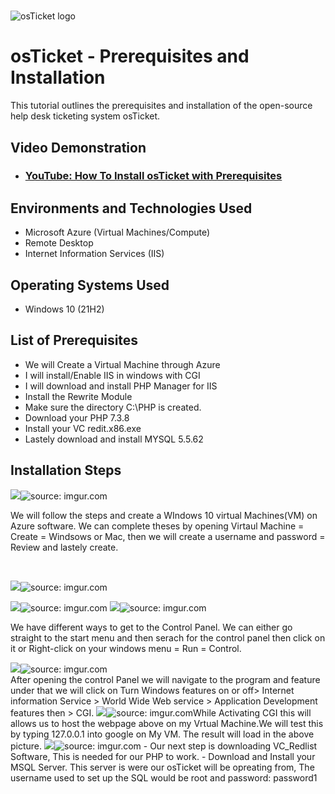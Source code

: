 # <p align="center">
<img src="https://i.imgur.com/Clzj7Xs.png" alt="osTicket logo"/>
</p>

<h1>osTicket - Prerequisites and Installation</h1>
This tutorial outlines the prerequisites and installation of the open-source help desk ticketing system osTicket.<br />


<h2>Video Demonstration</h2>

- ### [YouTube: How To Install osTicket with Prerequisites](https://www.youtube.com)

<h2>Environments and Technologies Used</h2>

- Microsoft Azure (Virtual Machines/Compute)
- Remote Desktop
- Internet Information Services (IIS)

<h2>Operating Systems Used </h2>

- Windows 10</b> (21H2)

<h2>List of Prerequisites</h2>

- We will Create a Virtual Machine through Azure
- I will install/Enable IIS in windows with CGI
- I will download and install PHP Manager for IIS
- Install the Rewrite Module
- Make sure the directory C:\PHP is created. 
- Download your PHP 7.3.8
- Install your VC redit.x86.exe
- Lastely download and install MYSQL 5.5.62

<h2>Installation Steps</h2>

<p>
<img src=<a href="<a href="https://imgur.com/0sMhwlJ"><img src="https://i.imgur.com/0sMhwlJ.png" title="source: imgur.com" /></a>
</p>
<p>
We will follow the steps and create a WIndows 10 virtual Machines(VM) on Azure software. We can complete theses by opening Virtaul Machine = Create = Windsows or Mac, then we will create a username and password = Review and lastely create.
</p>
<br />

<p>
<img src=" href="https://imgur.com/HMTrfjp"><img src="https://i.imgur.com/HMTrfjp.png" title="source: imgur.com" /></a>
</p>
<img src=<a  href="
                                                                                                 
The second step would be setting up a Remote Desktop Connection, This process would connect our virtual machines by using the assigned IP address when we created our Virtual machine in Azure. Use the correct credentials you created to sign into your virtual machine to keep everything organized.
</p>
<br />

<p>
<img src=<a href=<a href="https://imgur.com/DCoZGWl"><img src="https://i.imgur.com/DCoZGWl.png" title="source: imgur.com" /></a>
<img src=<a href="https://imgur.com/xwmzmUX"><img src="https://i.imgur.com/xwmzmUX.png" title="source: imgur.com" /></a>
</p>
<p>
We have different ways to get to the Control Panel. We can either go straight to the start menu and then serach for the control panel then click on it or Right-click on your windows menu = Run = Control.
  
</p>
<img src=
<img src=<a href="https://imgur.com/MeYMfzT"><img src="https://i.imgur.com/MeYMfzT.png" title="source: imgur.com" /></a>
<br />
After opening the control Panel we will navigate to the program and feature under that we will click  on Turn Windows features on or off> Internet information Service > World Wide Web service > Application Development features then > CGI.
<img src="<a href="https://imgur.com/eBXCfuf"><img src="https://i.imgur.com/eBXCfuf.png" title="source: imgur.com" /></a>While Activating CGI this will allows us to host the webpage above on my Vrtual Machine.We will test this by typing 127.0.0.1 into google on My VM. The result will load in the above picture.
                                                                                                        <img src=<a href="https://imgur.com/Yp66Sqp"><img src="https://i.imgur.com/Yp66Sqp.png" title="source: imgur.com" /></a>
- Our next step is downloading VC_Redlist Software, This is needed for our PHP to work.                  - Download and Install your MSQL Server.
   This server is were our osTicket will be opreating from, The username used to set up the SQL would be root and password: password1
